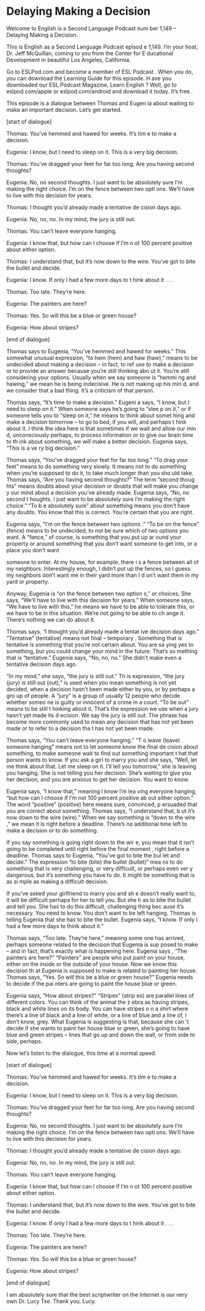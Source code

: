 # Delaying Making a Decision

Welcome to English is a Second Language Podcast num ber 1,149 – Delaying Making a Decision.

This is English as a Second Language Podcast episod e 1,149. I’m your host, Dr. Jeff McQuillan, coming to you from the Center for E ducational Development in beautiful Los Angeles, California.

Go to ESLPod.com and become a member of ESL Podcast . When you do, you can download the Learning Guide for this episode. H ave you downloaded our ESL Podcast Magazine, Learn English ? Well, go to eslpod.com/apple or eslpod.com/android and download it today. It’s free .

This episode is a dialogue between Thomas and Eugen ia about waiting to make an important decision. Let’s get started.

[start of dialogue]

Thomas: You’ve hemmed and hawed for weeks. It’s tim e to make a decision.

Eugenia: I know, but I need to sleep on it. This is  a very big decision.

Thomas: You’ve dragged your feet for far too long. Are you having second thoughts?

Eugenia: No, no second thoughts. I just want to be absolutely sure I’m making the right choice. I’m on the fence between two opti ons. We’ll have to live with this decision for years.

Thomas: I thought you’d already made a tentative de cision days ago.

Eugenia: No, no, no. In my mind, the jury is still out.

Thomas: You can’t leave everyone hanging.

Eugenia: I know that, but how can I choose if I’m n ot 100 percent positive about either option.

Thomas: I understand that, but it’s now down to the  wire. You’ve got to bite the bullet and decide.

Eugenia: I know. If only I had a few more days to t hink about it . . .

Thomas: Too late. They’re here.

Eugenia: The painters are here?

Thomas: Yes. So will this be a blue or green house?

Eugenia: How about stripes?

[end of dialogue]

Thomas says to Eugenia, “You’ve hemmed and hawed for weeks.” This somewhat unusual expression, “to hem (hem) and haw (haw),” means to be undecided about making a decision – in fact, to ref use to make a decision or to provide an answer because you’re still thinking abo ut it. You’re still considering your options. Usually when we say someone is “hemmi ng and hawing,” we mean he is being indecisive. He is not making up his min d, and we consider that a bad thing. It’s a criticism of that person.

Thomas says, “It’s time to make a decision.” Eugeni a says, “I know, but I need to sleep on it.” When someone says he’s going to “slee p on it,” or if someone tells you to “sleep on it,” he means to think about somet hing and make a decision tomorrow – to go to bed, if you will, and perhaps t hink about it. I think the idea here is that sometimes if we wait and allow our min d, unconsciously perhaps, to process information or to give our brain time to th ink about something, we will make a better decision. Eugenia says, “This is a ve ry big decision.”

Thomas says, “You’ve dragged your feet for far too long.” “To drag your feet” means to do something very slowly. It means not to do something when you’re supposed to do it, to take much longer than you sho uld take. Thomas says, “Are you having second thoughts?” The term “second thoug hts” means doubts about your decision or doubts that will make you change y our mind about a decision you’ve already made. Eugenia says, “No, no second t houghts. I just want to be absolutely sure I’m making the right choice.” “To b e absolutely sure” about something means you don’t have any doubts. You know  that this is correct. You’re certain that you are right.

Eugenia says, “I’m on the fence between two options .” “To be on the fence” (fence) means to be undecided, to not be sure which  of two options you want. A “fence,” of course, is something that you put up ar ound your property or around something that you don’t want someone to get into, or a place you don’t want

someone to enter. At my house, for example, there i s a fence between all of my neighbors. Interestingly enough, I didn’t put up the fences, so I guess my neighbors don’t want me in their yard more than I d on’t want them in my yard or property.

Anyway, Eugenia is “on the fence between two option s,” or choices. She says, “We’ll have to live with this decision for years.” When someone says, “We have to live with this,” he means we have to be able to tolerate this, or we have to be in this situation. We’re not going to be able to ch ange it. There’s nothing we can do about it.

Thomas says, “I thought you’d already made a tentat ive decision days ago.” “Tentative” (tentative) means not final – temporary . Something that is tentative is something that you’re not certain about. You are sa ying yes to something, but you could change your mind in the future. That’s so mething that is “tentative.” Eugenia says, “No, no, no.” She didn’t make even a tentative decision days ago.

“In my mind,” she says, “the jury is still out.” Th is expression, “the jury (jury) is still out (out),” is used when you mean something is not yet decided, when a decision hasn’t been made either by you, or by perhaps a gro up of people. A “jury” is a group of usually 12 people who decide whether someo ne is guilty or innocent of a crime in a court. “To be out” means to be still t hinking about it. That’s the expression we use when a jury hasn’t yet made its d ecision. We say the jury is still out. The phrase has become more commonly used  to mean any decision that has not yet been made or to refer to a decision tha t has not yet been made.

Thomas says, “You can’t leave everyone hanging.” “T o leave (leave) someone hanging” means not to let someone know the final de cision about something, to make someone wait to find out something important t hat that person wants to know. If you ask a girl to marry you and she says, “Well, let me think about that. Let me sleep on it. I’ll tell you tomorrow,” she is  leaving you hanging. She is not telling you her decision. She’s waiting to give you  her decision, and you are anxious to get her decision. You want to know.

Eugenia says, “I know that,” meaning I know I’m lea ving everyone hanging, “but how can I choose if I’m not 100 percent positive ab out either option.” The word “positive” (positive) here means sure, convinced, p ersuaded that you are correct about something. Thomas says, “I understand that, b ut it’s now down to the wire (wire).” When we say something is “down to the wire ,” we mean it is right before a deadline. There’s no additional time left to make  a decision or to do something.

If you say something is going right down to the wir e, you mean that it isn’t going to be completed until right before the final moment , right before a deadline. Thomas says to Eugenia, “You’ve got to bite the bul let and decide.” The expression “to bite (bite) the bullet (bullet)” mea ns to do something that is very challenging, or very difficult, or perhaps even ver y dangerous, but it’s something you have to do. It might be something that is as si mple as making a difficult decision.

If you’ve asked your girlfriend to marry you and sh e doesn’t really want to, it will be difficult perhaps for her to tell you. But she h as to bite the bullet and tell you. She has to do this difficult, challenging thing bec ause it’s necessary. You need to know. You don’t want to be left hanging. Thomas is telling Eugenia that she has to bite the bullet. Eugenia says, “I know. If only I had a few more days to think about it.”

Thomas says, “Too late. They’re here,” meaning some one has arrived, perhaps someone related to the decision that Eugenia is sup posed to make – and in fact, that’s exactly what is happening here. Eugenia says , “The painters are here?” “Painters” are people who put paint on your house, either on the inside or the outside of your house. Now we know this decision th at Eugenia is supposed to make is related to painting her house. Thomas says,  “Yes. So will this be a blue or green house?” Eugenia needs to decide if the pai nters are going to paint the house blue or green.

Eugenia says, “How about stripes?” “Stripes” (strip es) are parallel lines of different colors. You can think of the animal the z ebra as having stripes, black and white lines on its body. You can have stripes o n a shirt where there’s a line of black and a line of white, or a line of blue and  a line of, I don’t know, grey. What Eugenia is suggesting is that, because she can ’t decide if she wants to paint her house blue or green, she’s going to have blue and green stripes – lines that go up and down the wall, or from side to side,  perhaps.

Now let’s listen to the dialogue, this time at a normal speed.

[start of dialogue]

Thomas: You’ve hemmed and hawed for weeks. It’s tim e to make a decision.

Eugenia: I know, but I need to sleep on it. This is  a very big decision.

Thomas: You’ve dragged your feet for far too long. Are you having second thoughts?

 Eugenia: No, no second thoughts. I just want to be absolutely sure I’m making the right choice. I’m on the fence between two opti ons. We’ll have to live with this decision for years.

Thomas: I thought you’d already made a tentative de cision days ago.

Eugenia: No, no, no. In my mind, the jury is still out.

Thomas: You can’t leave everyone hanging.

Eugenia: I know that, but how can I choose if I’m n ot 100 percent positive about either option.

Thomas: I understand that, but it’s now down to the  wire. You’ve got to bite the bullet and decide.

Eugenia: I know. If only I had a few more days to t hink about it . . .

Thomas: Too late. They’re here.

Eugenia: The painters are here?

Thomas: Yes. So will this be a blue or green house?

Eugenia: How about stripes?

[end of dialogue]

I am absolutely sure that the best scriptwriter on the Internet is our very own Dr. Lucy Tse. Thank you, Lucy.



